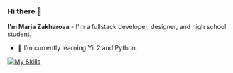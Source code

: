 ### Hi there 👋

**I'm Maria Zakharova** - I'm a fullstack developer, designer, and high school student.
- 🌱 I’m currently learning Yii 2 and Python.

<!--
**MariaZakharovaCoding/MariaZakharovaCoding** is a ✨ _special_ ✨ repository because its `README.md` (this file) appears on your GitHub profile.

Here are some ideas to get you started:

- 🔭 I’m currently working on ...
- 🌱 I’m currently learning ...
- 👯 I’m looking to collaborate on ...
- 🤔 I’m looking for help with ...
- 💬 Ask me about ...
- 📫 How to reach me: ...
- 😄 Pronouns: ...
- ⚡ Fun fact: ...
-->

[![My Skills](https://skillicons.dev/icons?i=js,html,css,python,php,linux,mysql)](https://skillicons.dev)
